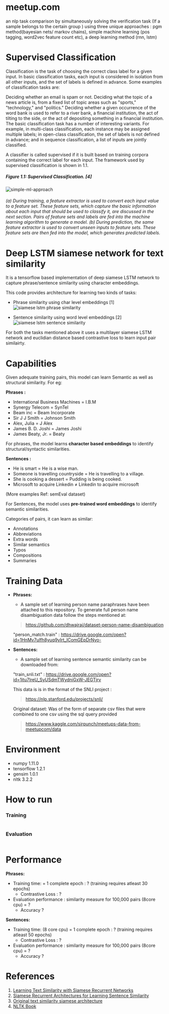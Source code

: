 # meetup.com
 an nlp task comparison by simultaneously solving the verification task (If a sample belongs to the certain group )  using three unique approaches :  pgm method(bayesian nets/ markov chains),  simple machine learning (pos tagging, word2vec feature count etc),  a deep learning method (rnn, lstm)
# Supervised Classification
Classification is the task of choosing the correct class label for a given input. In basic classification tasks, each input is considered in isolation from all other inputs, and the set of labels is defined in advance. Some examples of classification tasks are:

Deciding whether an email is spam or not.
Deciding what the topic of a news article is, from a fixed list of topic areas such as "sports," "technology," and "politics."
Deciding whether a given occurrence of the word bank is used to refer to a river bank, a financial institution, the act of tilting to the side, or the act of depositing something in a financial institution.
The basic classification task has a number of interesting variants. For example, in multi-class classification, each instance may be assigned multiple labels; in open-class classification, the set of labels is not defined in advance; and in sequence classification, a list of inputs are jointly classified.

A classifier is called supervised if it is built based on training corpora containing the correct label for each input. The framework used by supervised classification is shown in 1.1.

##### Figure 1.1: Supervised Classification. [4]
![simple-ml-approach](http://www.nltk.org/images/supervised-classification.png)
######  (a) During training, a feature extractor is used to convert each input value to a feature set. These feature sets, which capture the basic information about each input that should be used to classify it, are discussed in the next section. Pairs of feature sets and labels are fed into the machine learning algorithm to generate a model. (b) During prediction, the same feature extractor is used to convert unseen inputs to feature sets. These feature sets are then fed into the model, which generates predicted labels.


 
# Deep LSTM siamese network for text similarity

It is a tensorflow based implementation of deep siamese LSTM network to capture phrase/sentence similarity using character embeddings.

This code provides architecture for learning two kinds of tasks:

- Phrase similarity using char level embeddings [1]
![siamese lstm phrase similarity](https://cloud.githubusercontent.com/assets/9861437/20479454/405a1aea-b004-11e6-8a27-7bb05cf0a002.png)

- Sentence similarity using word level embeddings [2]
![siamese lstm sentence similarity](https://cloud.githubusercontent.com/assets/9861437/20479493/6ea8ad12-b004-11e6-89e4-53d4d354d32e.png)

For both the tasks mentioned above it uses a multilayer siamese LSTM network and euclidian distance based contrastive loss to learn input pair similairty.

# Capabilities
Given adequate training pairs, this model can learn Semantic as well as structural similarity. For eg:

**Phrases :**
- International Business Machines = I.B.M
- Synergy Telecom = SynTel
- Beam inc = Beam Incorporate
- Sir J J Smith = Johnson Smith
- Alex, Julia = J Alex
- James B. D. Joshi	= James Joshi
- James Beaty, Jr. = Beaty

For phrases, the model learns **character based embeddings** to identify structural/syntactic similarities.

**Sentences :**
- He is smart = He is a wise man.
- Someone is travelling countryside = He is travelling to a village.
- She is cooking a dessert = Pudding is being cooked.
- Microsoft to acquire Linkedin ≠ Linkedin to acquire microsoft

(More examples Ref: semEval dataset)

For Sentences, the model uses **pre-trained word embeddings** to identify semantic similarities.

Categories of pairs, it can learn as similar:
- Annotations
- Abbreviations
- Extra words
- Similar semantics
- Typos
- Compositions
- Summaries

# Training Data
- **Phrases:** 
	- A sample set of learning person name paraphrases have been attached to this repository. To generate full person name disambiguation data follow the steps mentioned at:

	> https://github.com/dhwajraj/dataset-person-name-disambiguation

    "person_match.train" : https://drive.google.com/open?id=1HnMv7ulfh8yuq9yIrt_IComGEpDrNyo-
- **Sentences:** 
	- A sample set of learning sentence semantic similarity can be downloaded from:

	"train_snli.txt" : https://drive.google.com/open?id=1itu7IreU_SyUSdmTWydniGxW-JEGTjrv

	This data is is in the format of the SNLI project : 
	> https://nlp.stanford.edu/projects/snli/
  
  Original dataset: Was of the form of separate csv files that were combined to one csv using the sql query provided
  > https://www.kaggle.com/sirpunch/meetups-data-from-meetupcom/data


# Environment
- numpy 1.11.0
- tensorflow 1.2.1
- gensim 1.0.1
- nltk 3.2.2

# How to run
### Training
```

```
### Evaluation
```
```

# Performance
**Phrases:**
- Training time:  = 1 complete epoch : ? (training requires atleast 30 epochs)
	- Contrastive Loss : ?
- Evaluation performance : similarity measure for 100,000 pairs (8core cpu) = ?
	- Accuracy ?
	
**Sentences:**
- Training time: (8 core cpu) = 1 complete epoch : ? (training requires atleast 50 epochs)
	- Contrastive Loss : ?
- Evaluation performance : similarity measure for 100,000 pairs (8core cpu) = ?
	- Accuracy  ?

# References
1. [Learning Text Similarity with Siamese Recurrent Networks](http://www.aclweb.org/anthology/W16-16#page=162)
2. [Siamese Recurrent Architectures for Learning Sentence Similarity](http://www.mit.edu/~jonasm/info/MuellerThyagarajan_AAAI16.pdf)
3. [Original text similarity siamese architecture](https://github.com/dhwajraj/deep-siamese-text-similarity)
4. [NLTK Book](http://www.nltk.org/book/ch06.html)
